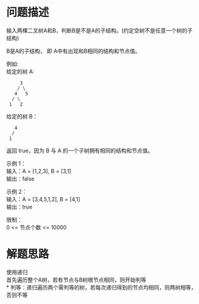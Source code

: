 # 问题描述
输入两棵二叉树A和B，判断B是不是A的子结构。(约定空树不是任意一个树的子结构)

B是A的子结构， 即 A中有出现和B相同的结构和节点值。

例如:   
给定的树 A:  
```
     3  
    / \  
   4   5  
  / \  
 1   2  
```

给定的树 B：
```
   4 
  /
 1
```

返回 true，因为 B 与 A 的一个子树拥有相同的结构和节点值。

示例 1：  
输入：A = [1,2,3], B = [3,1]  
输出：false  

示例 2：   
输入：A = [3,4,5,1,2], B = [4,1]  
输出：true  

限制：   
0 <= 节点个数 <= 10000  

# 解题思路
使用递归  
首先遍历整个A树，若有节点与B树根节点相同，则开始判等  
    * 判等：递归遍历两个需判等的树，若每次递归得到的节点均相同，则两树相等，否则不等
